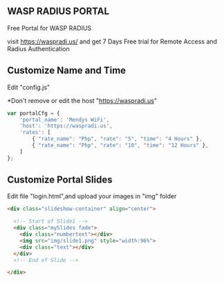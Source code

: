## WASP RADIUS PORTAL
Free Portal for WASP RADIUS

visit https://waspradi.us/ and get 7 Days Free trial for Remote Access and Radius Authentication

## Customize Name and Time
Edit "config.js"

*Don't remove or edit the host "https://waspradi.us"
```javascript
var portalCfg = {
    'portal_name': 'Mendys WiFi',
    'host': 'https://waspradi.us',
    'rates': [
        { "rate_name": "Php", "rate": "5", "time": "4 Hours" },
        { "rate_name": "Php", "rate": "10", "time": "12 Hours" },
    ]
};
```

## Customize Portal Slides
Edit file "login.html",and upload your images in "img" folder
```html
<div class="slideshow-container" align="center">

  <!-- Start of Slide1 -->
  <div class="mySlides fade">
    <div class="numbertext"></div>
    <img src="img/slide1.png" style="width:96%">
    <div class="text"></div>
  </div>
  <!-- End of Slide -->

</div>
```

